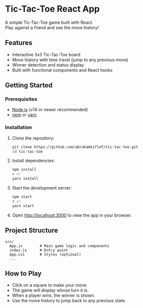 # Tic-Tac-Toe React App

A simple Tic-Tac-Toe game built with React.  
Play against a friend and see the move history!

## Features

- Interactive 3x3 Tic-Tac-Toe board
- Move history with time travel (jump to any previous move)
- Winner detection and status display
- Built with functional components and React hooks

## Getting Started

### Prerequisites

- [Node.js](https://nodejs.org/) (v14 or newer recommended)
- [npm](https://www.npmjs.com/) or [yarn](https://yarnpkg.com/)

### Installation

1. Clone the repository:
    ```sh
    git clone https://github.com/abrahamkifleT/tic-tac-toe.git
    cd tic-tac-toe
    ```

2. Install dependencies:
    ```sh
    npm install
    # or
    yarn install
    ```

3. Start the development server:
    ```sh
    npm start
    # or
    yarn start
    ```

4. Open [http://localhost:3000](http://localhost:3000) to view the app in your browser.

## Project Structure

```
src/
  App.js        # Main game logic and components
  index.js      # Entry point
  App.css       # Styles (optional)
  ...
```

## How to Play

- Click on a square to make your move.
- The game will display whose turn it is.
- When a player wins, the winner is shown.
- Use the move history to jump back to any previous state.
